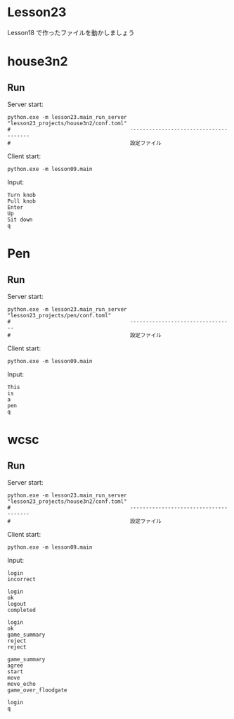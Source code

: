 # Lesson23

Lesson18 で作ったファイルを動かしましょう  

# house3n2

## Run

Server start:  

```shell
python.exe -m lesson23.main_run_server "lesson23_projects/house3n2/conf.toml"
#                                      --------------------------------------
#                                      設定ファイル
```

Client start:  

```shell
python.exe -m lesson09.main
```

Input:  

```plain
Turn knob
Pull knob
Enter
Up
Sit down
q
```

# Pen

## Run

Server start:  

```shell
python.exe -m lesson23.main_run_server "lesson23_projects/pen/conf.toml"
#                                      ---------------------------------
#                                      設定ファイル
```

Client start:  

```shell
python.exe -m lesson09.main
```

Input:  

```shell
This
is
a
pen
q
```

# wcsc

## Run

Server start:  

```shell
python.exe -m lesson23.main_run_server "lesson23_projects/house3n2/conf.toml"
#                                      --------------------------------------
#                                      設定ファイル
```

Client start:  

```shell
python.exe -m lesson09.main
```

Input:  

```plain
login
incorrect

login
ok
logout
completed

login
ok
game_summary
reject
reject

game_summary
agree
start
move
move_echo
game_over_floodgate

login
q
```
